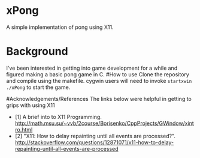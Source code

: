# xPong
A simple implementation of pong using X11.  
# Background
I've been interested in getting into game development for a while and figured making a basic pong game in C.
#How to use
Clone the repository and compile using the makefile.  cygwin users will need to invoke `startxwin ./xPong` to start the game.

#Acknowledgements/References
The links below were helpful in getting to grips with using X11
* [1] A brief into to X11 Programming. http://math.msu.su/~vvb/2course/Borisenko/CppProjects/GWindow/xintro.html
* [2] "X11: How to delay repainting until all events are processed?". http://stackoverflow.com/questions/12871071/x11-how-to-delay-repainting-until-all-events-are-processed
